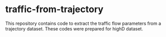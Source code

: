 # traffic-from-trajectory
This repository contains code to extract the traffic flow parameters from a trajectory dataset. These codes were prepared for highD dataset.

